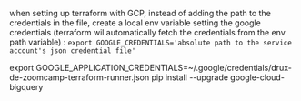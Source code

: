 when setting up terraform with GCP, instead of adding the path to the credentials in the file, create a local env variable setting the google credentials (terraform wil automatically fetch the credentials from the env path variable) : 
	```
	export GOOGLE_CREDENTIALS='absolute path to the service account's json credential file'
	```

export GOOGLE_APPLICATION_CREDENTIALS=~/.google/credentials/drux-de-zoomcamp-terraform-runner.json
pip install --upgrade google-cloud-bigquery
